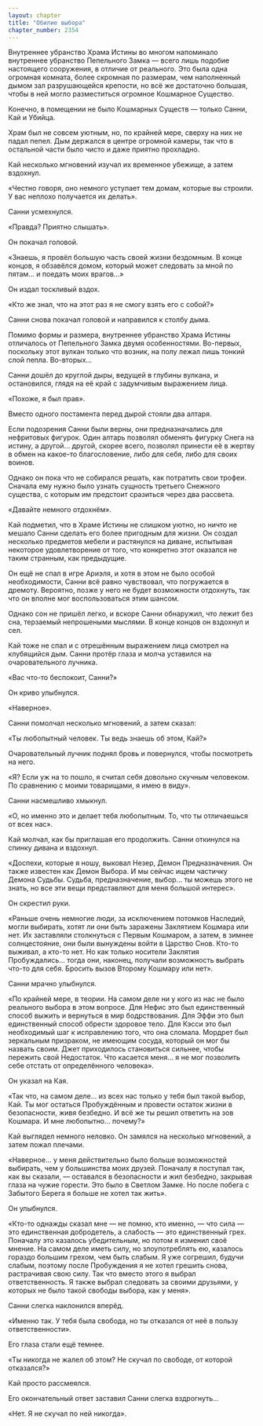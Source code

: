 ```yaml
---
layout: chapter
title: "Обилие выбора"
chapter_number: 2354
---
```




Внутреннее убранство Храма Истины во многом напоминало внутреннее убранство Пепельного Замка — всего лишь подобие настоящего сооружения, в отличие от реального. Это была одна огромная комната, более скромная по размерам, чем наполненный дымом зал разрушающейся крепости, но всё же достаточно большая, чтобы в ней могло разместиться огромное Кошмарное Существо.

Конечно, в помещении не было Кошмарных Существ — только Санни, Кай и Убийца.

Храм был не совсем уютным, но, по крайней мере, сверху на них не падал пепел. Дым держался в центре огромной камеры, так что в остальной части было чисто и даже приятно прохладно.

Кай несколько мгновений изучал их временное убежище, а затем вздохнул.

«Честно говоря, оно немного уступает тем домам, которые вы строили. У вас неплохо получается их делать».

Санни усмехнулся.

«Правда? Приятно слышать».

Он покачал головой.

«Знаешь, я провёл большую часть своей жизни бездомным. В конце концов, я обзавёлся домом, который может следовать за мной по пятам... и поедать моих врагов...»

Он издал тоскливый вздох.

«Кто же знал, что на этот раз я не смогу взять его с собой?»

Санни снова покачал головой и направился к столбу дыма.

Помимо формы и размера, внутреннее убранство Храма Истины отличалось от Пепельного Замка двумя особенностями. Во-первых, поскольку этот вулкан только что возник, на полу лежал лишь тонкий слой пепла. Во-вторых...

Санни дошёл до круглой дыры, ведущей в глубины вулкана, и остановился, глядя на её край с задумчивым выражением лица.

«Похоже, я был прав».

Вместо одного постамента перед дырой стояли два алтаря.

Если подозрения Санни были верны, они предназначались для нефритовых фигурок. Один алтарь позволял обменять фигурку Снега на истину, а другой... другой, скорее всего, позволял принести её в жертву в обмен на какое-то благословение, либо для себя, либо для своих воинов.

Однако он пока что не собирался решать, как потратить свои трофеи. Сначала ему нужно было узнать сущность третьего Снежного существа, с которым им предстоит сразиться через два рассвета.

«Давайте немного отдохнём».

Кай подметил, что в Храме Истины не слишком уютно, но ничто не мешало Санни сделать его более пригодным для жизни. Он создал несколько предметов мебели и растянулся на диване, испытывая некоторое удовлетворение от того, что конкретно этот оказался не таким странным, как предыдущие.

Он ещё не спал в игре Ариэля, и хотя в этом не было особой необходимости, Санни всё равно чувствовал, что погружается в дремоту. Вероятно, позже у него не будет возможности отдохнуть, так что он вполне мог воспользоваться этим шансом.

Однако сон не пришёл легко, и вскоре Санни обнаружил, что лежит без сна, терзаемый непрошеными мыслями. В конце концов он вздохнул и сел.

Кай тоже не спал и с отрешённым выражением лица смотрел на клубящийся дым. Санни протёр глаза и молча уставился на очаровательного лучника.

«Вас что-то беспокоит, Санни?»

Он криво улыбнулся.

«Наверное».

Санни помолчал несколько мгновений, а затем сказал:

«Ты любопытный человек. Ты ведь знаешь об этом, Кай?»

Очаровательный лучник поднял бровь и повернулся, чтобы посмотреть на него.

«Я? Если уж на то пошло, я считал себя довольно скучным человеком. По сравнению с моими товарищами, я имею в виду».

Санни насмешливо хмыкнул.

«О, но именно это и делает тебя любопытным. То, что ты отличаешься от всех нас».

Кай молчал, как бы приглашая его продолжить. Санни откинулся на спинку дивана и вздохнул.

«Доспехи, которые я ношу, выковал Незер, Демон Предназначения. Он также известен как Демон Выбора. И мы сейчас ищем частичку Демона Судьбы. Судьба, предназначение, выбор... ты можешь этого не знать, но все эти вещи представляют для меня большой интерес».

Он скрестил руки.

«Раньше очень немногие люди, за исключением потомков Наследий, могли выбирать, хотят ли они быть заражены Заклятием Кошмара или нет. Их заставляли столкнуться с Первым Кошмаром, а затем, в зимнее солнцестояние, они были вынуждены войти в Царство Снов. Кто-то выживал, а кто-то нет. Но как только носители Заклятия Пробуждались... тогда они, наконец, получали возможность выбрать что-то для себя. Бросить вызов Второму Кошмару или нет».

Санни мрачно улыбнулся.

«По крайней мере, в теории. На самом деле ни у кого из нас не было реального выбора в этом вопросе. Для Нефис это был единственный способ выжить и вернуться в мир бодрствования. Для Эффи это был единственный способ обрести здоровое тело. Для Кэсси это был необходимый шаг к исправлению того, что она сломала. Мордрет был зеркальным призраком, не имеющим сосуда, который он мог бы назвать своим. Джет приходилось становиться сильнее, чтобы пережить свой Недостаток. Что касается меня... я не мог позволить себе отстать от определённого человека».

Он указал на Кая.

«Так что, на самом деле... из всех нас только у тебя был такой выбор, Кай. Ты мог остаться Пробуждённым и провести остаток жизни в безопасности, живя безбедно. И всё же ты решил ответить на зов Кошмара. И мне любопытно... почему?»

Кай выглядел немного неловко. Он замялся на несколько мгновений, а затем пожал плечами.

«Наверное... у меня действительно было больше возможностей выбирать, чем у большинства моих друзей. Поначалу я поступал так, как вы сказали, — оставался в безопасности и жил безбедно, закрывая глаза на чужие горести. Это было в Светлом Замке. Но после побега с Забытого Берега я больше не хотел так жить».

Он улыбнулся.

«Кто-то однажды сказал мне — не помню, кто именно, — что сила — это единственная добродетель, а слабость — это единственный грех. Поначалу это казалось убедительным, но потом я изменил своё мнение. На самом деле иметь силу, но злоупотреблять ею, казалось гораздо большим грехом, чем быть слабым. Я уже согрешил, будучи слабым, поэтому после Пробуждения я не хотел грешить снова, растрачивая свою силу. Так что вместо этого я выбрал ответственность. Я также выбрал следовать за своими друзьями, у которых не было такой свободы выбора, как у меня».

Санни слегка наклонился вперёд.

«Именно так. У тебя была свобода, но ты отказался от неё в пользу ответственности».

Его глаза стали ещё темнее.

«Ты никогда не жалел об этом? Не скучал по свободе, от которой отказался?»

Кай просто рассмеялся.

Его окончательный ответ заставил Санни слегка вздрогнуть...

«Нет. Я не скучал по ней никогда».

